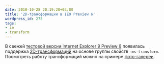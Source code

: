 ```yaml
---
date: 2010-10-28 20:19:28+03:00
title: '2D-трансформации в IE9 Preview 6'
wordpress_id: 275
tags:
- ie
- transform
---
```


В свежей [тестовой версии Internet Explorer 9 Preview 6][1] появилась поддержка [2D-трансформаций][2] на основе группы свойств `-ms-transform`. Посмотреть работу трансформаций можно на примере [фото-галереи][3].

[1]: http://ie.microsoft.com/testdrive/
[2]: http://www.w3.org/TR/css3-2d-transforms/
[3]: http://ie.microsoft.com/testdrive/Graphics/Transform2D/Default.html
